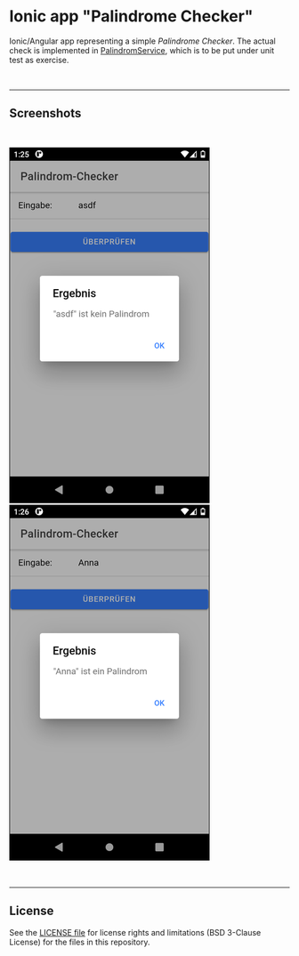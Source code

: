# Ionic app "Palindrome Checker" #

Ionic/Angular app representing a simple *Palindrome Checker*. 
The actual check is implemented in [PalindromService](src/app/palindrom.service.ts),
which is to be put under unit test as exercise.

<br>

----

## Screenshots ##

<br>

![Screenshot 1](screenshot_1.png) &nbsp; ![Screenshot 2](screenshot_2.png)

<br>

----

## License ##

See the [LICENSE file](LICENSE.md) for license rights and limitations (BSD 3-Clause License)
for the files in this repository.
